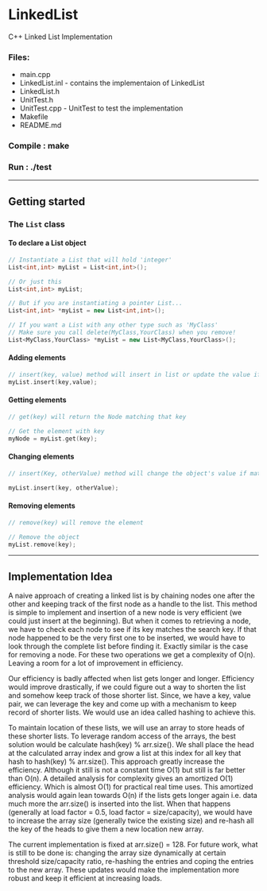 # LinkedList
C++ Linked List Implementation

### Files: 
- main.cpp
- LinkedList.inl - contains the implementaion of LinkedList
- LinkedList.h
- UnitTest.h
- UnitTest.cpp - UnitTest to test the implementation
- Makefile
- README.md

### Compile : make

### Run : ./test

-------------------------

## Getting started

### The `List` class

#### To declare a List object
```c++
// Instantiate a List that will hold 'integer'
List<int,int> myList = List<int,int>();

// Or just this
List<int,int> myList;

// But if you are instantiating a pointer List...
List<int,int> *myList = new List<int,int>();

// If you want a List with any other type such as 'MyClass'
// Make sure you call delete(MyClass,YourClass) when you remove!
List<MyClass,YourClass> *myList = new List<MyClass,YourClass>();

```
#### Adding elements

```c++
// insert(key, value) method will insert in list or update the value if key already exists
myList.insert(key,value);
```

#### Getting elements

```c++
// get(key) will return the Node matching that key

// Get the element with key
myNode = myList.get(key);
```

#### Changing elements
```c++
// insert(Key, otherValue) method will change the object's value if matching key is present in the list

myList.insert(key, otherValue);
```

#### Removing elements
```c++
// remove(key) will remove the element

// Remove the object
myList.remove(key);
```
-------------------------
## Implementation Idea
A naive approach of creating a linked list is by chaining nodes one after the other and keeping track of the first node as a handle to the list. This method is simple to implement and insertion of a new node  is very efficient (we could just insert at the beginning). But when it comes to retrieving a node, we have to check each node to see if its key matches the search key. If that node happened to be the very first one to be inserted, we would have to look through the complete list before finding it. Exactly similar is the case for removing a node. For these two operations we get a complexity of O(n). Leaving a room for a lot of improvement in efficiency.

Our efficiency is badly affected when list gets longer and longer. Efficiency would improve drastically, if we could figure out a way to shorten the list and somehow  keep track of those shorter list.
Since, we have a key, value pair, we can leverage the key and come up with a mechanism to keep record of shorter lists. We would use an idea called hashing to achieve this.

To maintain location of these lists, we will use an array to store heads of these shorter lists. To leverage random access of the arrays, the best solution would be calculate hash(key) % arr.size(). We shall place the head at the calculated array index and grow a list at this index for all key that hash to hash(key) % arr.size(). 
This approach greatly increase the efficiency. Although it still is not a constant time O(1) but still is far better than O(n). A detailed analysis for complexity gives an amortized O(1) efficiency. Which is almost O(1) for practical real time uses. This amortized analysis would again lean towards O(n) if the lists gets longer again i.e. data much more the arr.size() is inserted into the list. When that happens (generally at load factor = 0.5, load factor = size/capacity), we would have to increase the array size (generally twice the existing size) and re-hash all the key of the heads to give them a new location new array. 

The current implementation is fixed at arr.size() = 128. For future work, what is still to be done is: changing the array size dynamically at certain threshold size/capacity ratio, re-hashing the entries and coping the entries to the new array. These updates would make the implementation more robust and keep it efficient at increasing loads.

